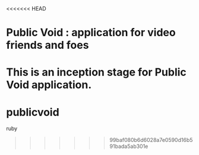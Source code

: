 <<<<<<< HEAD
# Public Void : application for video friends and foes
 
 This is an inception stage for Public Void application.
=======
publicvoid
==========

ruby
>>>>>>> 99baf080b6d6028a7e0590d16b591bada5ab301e
